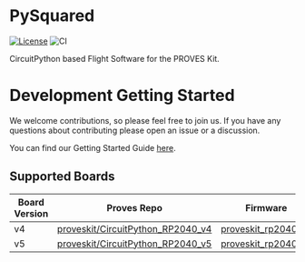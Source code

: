 # PySquared

[![License](https://img.shields.io/badge/license-MIT-blue.svg)](LICENSE)
![CI](https://github.com/proveskit/pysquared/actions/workflows/ci.yaml/badge.svg)

CircuitPython based Flight Software for the PROVES Kit.

# Development Getting Started
We welcome contributions, so please feel free to join us. If you have any questions about contributing please open an issue or a discussion.

You can find our Getting Started Guide [here](docs/dev-guide.md).

## Supported Boards

| Board Version | Proves Repo                          | Firmware                     |
|---------------|--------------------------------------|------------------------------|
| v4            | [proveskit/CircuitPython_RP2040_v4](https://github.com/proveskit/CircuitPython_RP2040_v4) | [proveskit_rp2040_v4](https://circuitpython.org/board/proveskit_rp2040_v4/) |
| v5            | [proveskit/CircuitPython_RP2040_v5](https://github.com/proveskit/CircuitPython_RP2040_v5) | [proveskit_rp2040_v5](https://drive.google.com/file/d/1S_xKkCfLgaMHhTQQ2uGI1fz-TgWfvwOZ/view?usp=drive_link/) |
